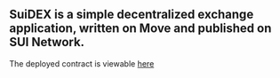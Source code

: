## SuiDEX is a simple decentralized exchange application, written on Move and published on SUI Network.
The deployed contract is viewable [here](https://suiscan.xyz/devnet/object/0xbd43ed4fb638ff837fa94dd0539989479b947acd0faf0cf76bf5d11b279f7f43/contracts)
